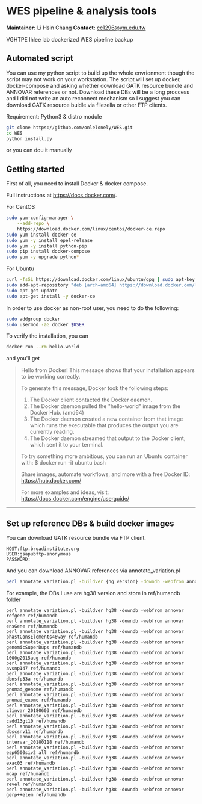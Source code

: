 WES pipeline & analysis tools
==================================

**Maintainer:** Li Hsin Chang
**Contact:** cc1296@ym.edu.tw

VGHTPE Ihlee lab dockerized WES pipeline backup

## Automated script
You can use my python script to build up the whole envrionment though the script may not work on your workstation.
The script will set up docker, docker-compose and asking whether download GATK resource bundle and ANNOVAR references or not.
Download these DBs will be a long proccess and I did not write an auto reconnect mechanism so I suggest you can download GATK resource buldle via filezella or other FTP clients.

Requirement:
Python3 & distro module

```bash
git clone https://github.com/onlelonely/WES.git
cd WES
python install.py
```

or you can dou it manually
## Getting started
First of all, you need to install Docker & docker compose.

Full instructions at https://docs.docker.com/.

For CentOS
```bash
sudo yum-config-manager \
    --add-repo \
    https://download.docker.com/linux/centos/docker-ce.repo
sudo yum install docker-ce
sudo yum -y install epel-release 
sudo yum -y install python-pip  
sudo pip install docker-compose 
sudo yum -y upgrade python* 
```
For Ubuntu
```bash
curl -fsSL https://download.docker.com/linux/ubuntu/gpg | sudo apt-key add -
sudo add-apt-repository "deb [arch=amd64] https://download.docker.com/linux/ubuntu $(lsb_release -cs) stable"
sudo apt-get update
sudo apt-get install -y docker-ce
```
In order to use docker as non-root user, you need to do the following:
```bash
sudo addgroup docker
sudo usermod -aG docker $USER
```
To verify the installation, you can 
```bash
docker run --rm hello-world
```
and you'll get
>Hello from Docker!
>This message shows that your installation appears to be working correctly.
>
>To generate this message, Docker took the following steps:
> 1. The Docker client contacted the Docker daemon.
> 2. The Docker daemon pulled the "hello-world" image from the Docker Hub.
>    (amd64)
> 3. The Docker daemon created a new container from that image which runs the
>    executable that produces the output you are currently reading.
> 4. The Docker daemon streamed that output to the Docker client, which sent it
>    to your terminal.
>
>To try something more ambitious, you can run an Ubuntu container with:
> $ docker run -it ubuntu bash
>
>Share images, automate workflows, and more with a free Docker ID:
> https://hub.docker.com/
>
>For more examples and ideas, visit:
> https://docs.docker.com/engine/userguide/

***
## Set up reference DBs & build docker images

You can download GATK resource bundle via FTP client.
```
HOST:ftp.broadinstitute.org
USER:gsapubftp-anonymous
PASSWORD:
```
And you can download ANNOVAR references via annotate_variation.pl
```bash
perl annotate_variation.pl -buildver {hg version} -downdb -webfrom annovar {db name} {path}
```
For example, the DBs I use are hg38 version and store in ref/humandb folder
```
perl annotate_variation.pl -buildver hg38 -downdb -webfrom annovar refgene ref/humandb
perl annotate_variation.pl -buildver hg38 -downdb -webfrom annovar ensGene ref/humandb
perl annotate_variation.pl -buildver hg38 -downdb -webfrom annovar phastConsElements46way ref/humandb
perl annotate_variation.pl -buildver hg38 -downdb -webfrom annovar genomicSuperDups ref/humandb
perl annotate_variation.pl -buildver hg38 -downdb -webfrom annovar 1000g2015aug ref/humandb
perl annotate_variation.pl -buildver hg38 -downdb -webfrom annovar avsnp147 ref/humandb
perl annotate_variation.pl -buildver hg38 -downdb -webfrom annovar dbnsfp33a ref/humandb
perl annotate_variation.pl -buildver hg38 -downdb -webfrom annovar gnomad_genome ref/humandb
perl annotate_variation.pl -buildver hg38 -downdb -webfrom annovar gnomad_exome ref/humandb
perl annotate_variation.pl -buildver hg38 -downdb -webfrom annovar clinvar_20180603 ref/humandb
perl annotate_variation.pl -buildver hg38 -downdb -webfrom annovar cadd13gt10 ref/humandb
perl annotate_variation.pl -buildver hg38 -downdb -webfrom annovar dbscsnv11 ref/humandb
perl annotate_variation.pl -buildver hg38 -downdb -webfrom annovar intervar_20180118 ref/humandb
perl annotate_variation.pl -buildver hg38 -downdb -webfrom annovar esp6500siv2_all ref/humandb
perl annotate_variation.pl -buildver hg38 -downdb -webfrom annovar exac03 ref/humandb
perl annotate_variation.pl -buildver hg38 -downdb -webfrom annovar mcap ref/humandb
perl annotate_variation.pl -buildver hg38 -downdb -webfrom annovar revel ref/humandb
perl annotate_variation.pl -buildver hg38 -downdb -webfrom annovar gerp++elem ref/humandb
```


